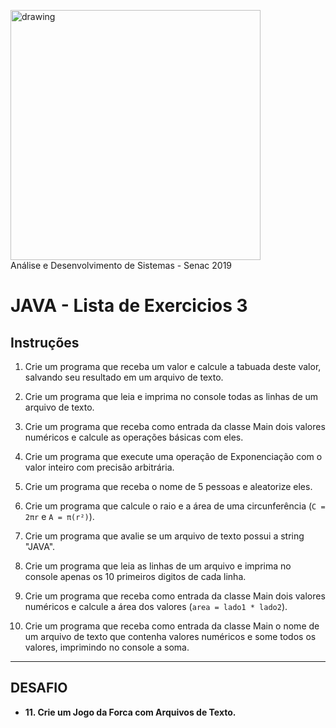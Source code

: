 <img src="https://www.ead.senac.br/arquivo/api/download/publico/1134" alt="drawing" width="400"/><br>
Análise e Desenvolvimento de Sistemas - Senac 2019
# JAVA - Lista de Exercicios 3

## Instruções 
1. Crie um programa que receba um valor e calcule a tabuada deste valor, salvando seu resultado em um arquivo de texto.

2. Crie um programa que leia e imprima no console todas as linhas de um arquivo de texto.

3. Crie um programa que receba como entrada da classe Main dois valores numéricos e calcule as operações básicas com eles.

4. Crie um programa que execute uma operação de Exponenciação com o valor inteiro com precisão arbitrária.

5. Crie um programa que receba o nome de 5 pessoas e aleatorize eles.

6. Crie um programa que calcule o raio e a área de uma circunferência (`C = 2πr` e `A = π(r²)`).

7. Crie um programa que avalie se um arquivo de texto possui a string "JAVA".

8. Crie um programa que leia as linhas de um arquivo e imprima no console apenas os 10 primeiros digitos de cada linha.

9. Crie um programa que receba como entrada da classe Main dois valores numéricos e calcule a área dos valores (`area = lado1 * lado2`).

10. Crie um programa que receba como entrada da classe Main o nome de um arquivo de texto que contenha valores numéricos e some todos os valores, imprimindo no console a soma.
---
## DESAFIO

* **11. Crie um Jogo da Forca com Arquivos de Texto.**
